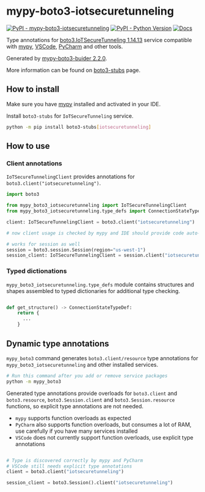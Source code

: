 # mypy-boto3-iotsecuretunneling

[![PyPI - mypy-boto3-iotsecuretunneling](https://img.shields.io/pypi/v/mypy-boto3-iotsecuretunneling.svg?color=blue)](https://pypi.org/project/mypy-boto3-iotsecuretunneling)
[![PyPI - Python Version](https://img.shields.io/pypi/pyversions/mypy-boto3-iotsecuretunneling.svg?color=blue)](https://pypi.org/project/mypy-boto3-iotsecuretunneling)
[![Docs](https://img.shields.io/readthedocs/mypy-boto3-builder.svg?color=blue)](https://mypy-boto3-builder.readthedocs.io/)

Type annotations for
[boto3.IoTSecureTunneling 1.14.13](https://boto3.amazonaws.com/v1/documentation/api/1.14.13/reference/services/iotsecuretunneling.html#IoTSecureTunneling) service
compatible with [mypy](https://github.com/python/mypy), [VSCode](https://code.visualstudio.com/),
[PyCharm](https://www.jetbrains.com/pycharm/) and other tools.

Generated by [mypy-boto3-buider 2.2.0](https://github.com/vemel/mypy_boto3_builder).

More information can be found on [boto3-stubs](https://pypi.org/project/boto3-stubs/) page.

## How to install

Make sure you have [mypy](https://github.com/python/mypy) installed and activated in your IDE.

Install `boto3-stubs` for `IoTSecureTunneling` service.

```bash
python -m pip install boto3-stubs[iotsecuretunneling]
```

## How to use

### Client annotations

`IoTSecureTunnelingClient` provides annotations for `boto3.client("iotsecuretunneling")`.

```python
import boto3

from mypy_boto3_iotsecuretunneling import IoTSecureTunnelingClient
from mypy_boto3_iotsecuretunneling.type_defs import ConnectionStateTypeDef, ...

client: IoTSecureTunnelingClient = boto3.client("iotsecuretunneling")

# now client usage is checked by mypy and IDE should provide code auto-complete

# works for session as well
session = boto3.session.Session(region="us-west-1")
session_client: IoTSecureTunnelingClient = session.client("iotsecuretunneling")
```








### Typed dictionations

`mypy_boto3_iotsecuretunneling.type_defs` module contains structures and shapes assembled
to typed dictionaries for additional type checking.

```python

def get_structure() -> ConnectionStateTypeDef:
    return {
      ...
    }
```


## Dynamic type annotations

`mypy_boto3` command generates `boto3.client/resource` type annotations for
`mypy_boto3_iotsecuretunneling` and other installed services.

```bash
# Run this command after you add or remove service packages
python -m mypy_boto3
```

Generated type annotations provide overloads for `boto3.client` and `boto3.resource`,
`boto3.Session.client` and `boto3.Session.resource` functions,
so explicit type annotations are not needed.

- `mypy` supports function overloads as expected
- `PyCharm` also supports function overloads, but consumes a lot of RAM, use carefully if you have many services installed
- `VSCode` does not currently support function overloads, use explicit type annotations

```python

# Type is discovered correctly by mypy and PyCharm
# VSCode still needs explicit type annotations
client = boto3.client("iotsecuretunneling")

session_client = boto3.Session().client("iotsecuretunneling")
```
